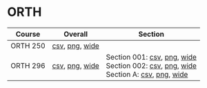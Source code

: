 # ORTH

| Course | Overall | Section |
| ------ | ------- | ------- |
| ORTH 250 | [csv](https://github.com/UCSD-Historical-Enrollment-Data/2024Fall/blob/main/overall/ORTH%20250.csv), [png](https://raw.githubusercontent.com/UCSD-Historical-Enrollment-Data/2024Fall/main/plot_overall/ORTH%20250.png), [wide](https://raw.githubusercontent.com/UCSD-Historical-Enrollment-Data/2024Fall/main/plot_overall_wide/ORTH%20250.png) |  |
| ORTH 296 | [csv](https://github.com/UCSD-Historical-Enrollment-Data/2024Fall/blob/main/overall/ORTH%20296.csv), [png](https://raw.githubusercontent.com/UCSD-Historical-Enrollment-Data/2024Fall/main/plot_overall/ORTH%20296.png), [wide](https://raw.githubusercontent.com/UCSD-Historical-Enrollment-Data/2024Fall/main/plot_overall_wide/ORTH%20296.png) | Section 001: [csv](https://github.com/UCSD-Historical-Enrollment-Data/2024Fall/blob/main/section/ORTH%20296_001.csv), [png](https://raw.githubusercontent.com/UCSD-Historical-Enrollment-Data/2024Fall/main/plot_section/ORTH%20296_001.png), [wide](https://raw.githubusercontent.com/UCSD-Historical-Enrollment-Data/2024Fall/main/plot_section_wide/ORTH%20296_001.png)<br>Section 002: [csv](https://github.com/UCSD-Historical-Enrollment-Data/2024Fall/blob/main/section/ORTH%20296_002.csv), [png](https://raw.githubusercontent.com/UCSD-Historical-Enrollment-Data/2024Fall/main/plot_section/ORTH%20296_002.png), [wide](https://raw.githubusercontent.com/UCSD-Historical-Enrollment-Data/2024Fall/main/plot_section_wide/ORTH%20296_002.png)<br>Section A: [csv](https://github.com/UCSD-Historical-Enrollment-Data/2024Fall/blob/main/section/ORTH%20296_A.csv), [png](https://raw.githubusercontent.com/UCSD-Historical-Enrollment-Data/2024Fall/main/plot_section/ORTH%20296_A.png), [wide](https://raw.githubusercontent.com/UCSD-Historical-Enrollment-Data/2024Fall/main/plot_section_wide/ORTH%20296_A.png) |
